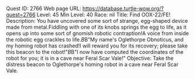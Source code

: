 Quest ID: 2766
Web page URL: https://database.turtle-wow.org/?quest=2766
Level: 45
Min Level: 40
Race: nil
Title: Find OOX-22/FE!
Description: You have uncovered some sort of strange, egg-shaped device made from metal.Fiddling with one of its knobs springs the egg to life, as it opens up into some sort of gnomish robotic contraption!A voice from inside the robotic egg crackles to life.$B$B"My name's Oglethorpe Obnoticus, and my homing robot has crashed!I will reward you for its recovery; please take this beacon to the robot!"$B$B"I now have computed the coordinates of the robot for you; it is in a cave near Feral Scar Vale!"
Objective: Take the distress beacon to Oglethorpe's homing robot in a cave near Feral Scar Vale.
